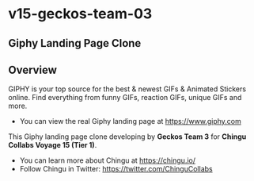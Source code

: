 # v15-geckos-team-03
## Giphy Landing Page Clone

## Overview
GIPHY is your top source for the best & newest GIFs & Animated Stickers online. Find everything from funny GIFs, reaction GIFs, unique GIFs and more. 
* You can view the real Giphy landing page at https://www.giphy.com

This Giphy landing page clone developing by **Geckos Team 3** for **Chingu Collabs Voyage 15 (Tier 1)**. 

* You can learn more about Chingu at https://chingu.io/ 
* Follow Chingu in Twitter: https://twitter.com/ChinguCollabs


